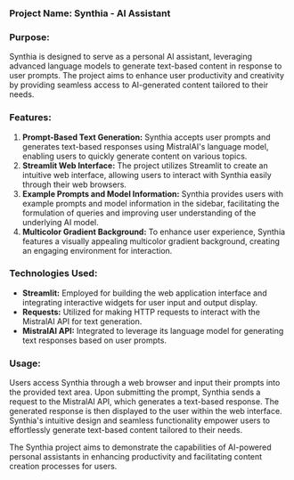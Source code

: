 ### Project Name: Synthia - AI Assistant

### Purpose:
Synthia is designed to serve as a personal AI assistant, leveraging advanced language models to generate text-based content in response to user prompts. The project aims to enhance user productivity and creativity by providing seamless access to AI-generated content tailored to their needs.

### Features:
1. **Prompt-Based Text Generation:** Synthia accepts user prompts and generates text-based responses using MistralAI's language model, enabling users to quickly generate content on various topics.
2. **Streamlit Web Interface:** The project utilizes Streamlit to create an intuitive web interface, allowing users to interact with Synthia easily through their web browsers.
3. **Example Prompts and Model Information:** Synthia provides users with example prompts and model information in the sidebar, facilitating the formulation of queries and improving user understanding of the underlying AI model.
4. **Multicolor Gradient Background:** To enhance user experience, Synthia features a visually appealing multicolor gradient background, creating an engaging environment for interaction.

### Technologies Used:
- **Streamlit:** Employed for building the web application interface and integrating interactive widgets for user input and output display.
- **Requests:** Utilized for making HTTP requests to interact with the MistralAI API for text generation.
- **MistralAI API:** Integrated to leverage its language model for generating text responses based on user prompts.

### Usage:
Users access Synthia through a web browser and input their prompts into the provided text area. Upon submitting the prompt, Synthia sends a request to the MistralAI API, which generates a text-based response. The generated response is then displayed to the user within the web interface. Synthia's intuitive design and seamless functionality empower users to effortlessly generate text-based content tailored to their needs.

The Synthia project aims to demonstrate the capabilities of AI-powered personal assistants in enhancing productivity and facilitating content creation processes for users.

